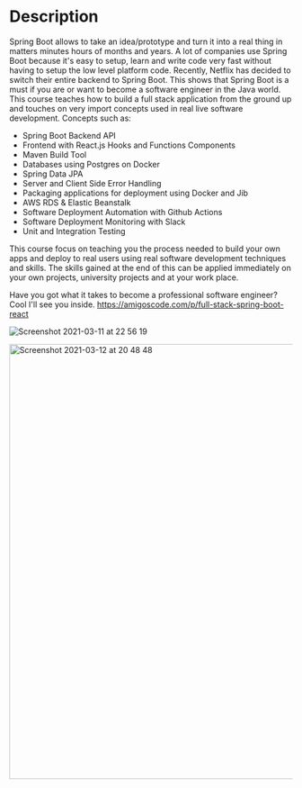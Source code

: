 
#  Description
Spring Boot allows to take an idea/prototype and turn it into a real thing in matters minutes hours of months and years. A lot of companies use Spring Boot because it's easy to setup, learn and write code very fast without having to setup the low level platform code. Recently, Netflix has decided to switch their entire backend to Spring Boot. This shows that Spring Boot is a must if you are or want to become a software engineer in the Java world.
This course teaches how to build a full stack application from the ground up and touches on very import concepts used in real live software development. Concepts such as:

- Spring Boot Backend API
- Frontend with React.js Hooks and Functions Components
- Maven Build Tool
- Databases using Postgres on Docker
- Spring Data JPA
- Server and Client Side Error Handling
- Packaging applications for deployment using Docker and Jib
- AWS RDS & Elastic Beanstalk
- Software Deployment Automation with Github Actions
- Software Deployment Monitoring with Slack
- Unit and Integration Testing

This course focus on teaching you the process needed to build your own apps and deploy to real users using real software development techniques and skills. The skills gained at the end of this can be applied immediately on your own projects, university projects and at your work place.

Have you got what it takes to become a professional software engineer? Cool I'll see you inside. https://amigoscode.com/p/full-stack-spring-boot-react

![Screenshot 2021-03-11 at 22 56 19](https://user-images.githubusercontent.com/40702606/111074929-5003d780-84dd-11eb-8284-e7c92c7e2905.png)

<img width="773" alt="Screenshot 2021-03-12 at 20 48 48" src="https://user-images.githubusercontent.com/40702606/111074947-627e1100-84dd-11eb-9d3f-85fdbf23e290.png">

